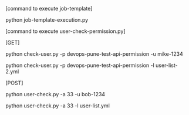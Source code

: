 
[command to execute job-template]

python job-template-execution.py

[command to execute user-check-permission.py]

[GET]

python check-user.py -p devops-pune-test-api-permission -u mike-1234

python check-user.py -p devops-pune-test-api-permission -l user-list-2.yml

[POST]

python user-check.py -a 33 -u bob-1234

python user-check.py -a 33 -l user-list.yml


